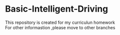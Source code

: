 # Basic-Intelligent-Driving
This repository is created for my curriculun homework  
For other informastion ,please move to other branches
